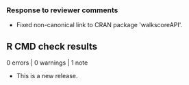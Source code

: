 ### Response to reviewer comments

* Fixed non-canonical link to CRAN package 'walkscoreAPI'.

## R CMD check results

0 errors | 0 warnings | 1 note

* This is a new release.
